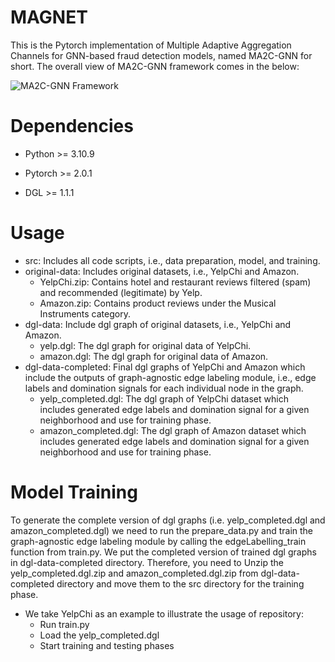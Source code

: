 # MAGNET
This is the Pytorch implementation of Multiple Adaptive Aggregation Channels for GNN-based fraud detection models, named MA2C-GNN for short. The overall view of MA2C-GNN framework comes in the below:

![MA2C-GNN Framework](https://github.com/FraudDetectionModel/MA2C-GNN/assets/136766753/d13de2d9-117a-428d-82a1-983ed51e476b)

# Dependencies
- Python >= 3.10.9

- Pytorch >= 2.0.1

- DGL >= 1.1.1

# Usage
- src: Includes all code scripts, i.e., data preparation, model, and training.
- original-data: Includes original datasets, i.e., YelpChi and Amazon.
     - YelpChi.zip: Contains hotel and restaurant reviews filtered (spam) and recommended (legitimate) by Yelp.
     - Amazon.zip: Contains product reviews under the Musical Instruments category.
- dgl-data: Include dgl graph of original datasets, i.e., YelpChi and Amazon. 
     - yelp.dgl: The dgl graph for original data of YelpChi.
     - amazon.dgl: The dgl graph for original data of Amazon.
- dgl-data-completed: Final dgl graphs of YelpChi and Amazon which include the outputs of graph-agnostic edge labeling module, i.e., edge labels and 
                      domination signals for each individual node in the graph.
     - yelp_completed.dgl: The dgl graph of YelpChi dataset which includes generated edge labels and domination signal for a given neighborhood and use for training phase.
     - amazon_completed.dgl: The dgl graph of Amazon dataset which includes generated edge labels and domination signal for a given neighborhood and use for training phase.

# Model Training
To generate the complete version of dgl graphs (i.e. yelp_completed.dgl and amazon_completed.dgl) we need to run the prepare_data.py and train the graph-agnostic edge labeling module by calling the edgeLabelling_train function from train.py. We put the completed version of trained dgl graphs in dgl-data-completed directory. Therefore, you need to Unzip the yelp_completed.dgl.zip and amazon_completed.dgl.zip from dgl-data-completed directory and move them to the src directory for the training phase.

- We take YelpChi as an example to illustrate the usage of repository:
    - Run train.py
    - Load the yelp_completed.dgl 
    - Start training and testing phases 
